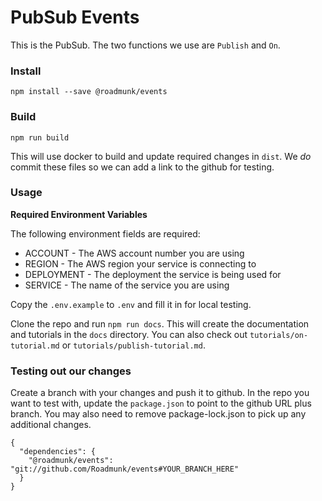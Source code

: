 # PubSub Events

This is the PubSub. The two functions we use are `Publish` and `On`.

### Install

`npm install --save @roadmunk/events`

### Build

`npm run build`

This will use docker to build and update required changes in `dist`. We _do_ commit these files so we can add a link to the github for testing.

### Usage

**Required Environment Variables**

The following environment fields are required:
 - ACCOUNT - The AWS account number you are using
 - REGION - The AWS region your service is connecting to
 - DEPLOYMENT - The deployment the service is being used for
 - SERVICE - The name of the service you are using

Copy the `.env.example` to `.env` and fill it in for local testing. 

Clone the repo and run `npm run docs`. This will create the documentation and tutorials in the `docs` directory. You can 
also check out `tutorials/on-tutorial.md` or `tutorials/publish-tutorial.md`.

### Testing out our changes

Create a branch with your changes and push it to github. In the repo you want to test with, update the `package.json` to point to the github URL plus branch. You may also need to remove package-lock.json to pick up any additional changes.

```
{
  "dependencies": {
    "@roadmunk/events": "git://github.com/Roadmunk/events#YOUR_BRANCH_HERE"
  }
}
```
